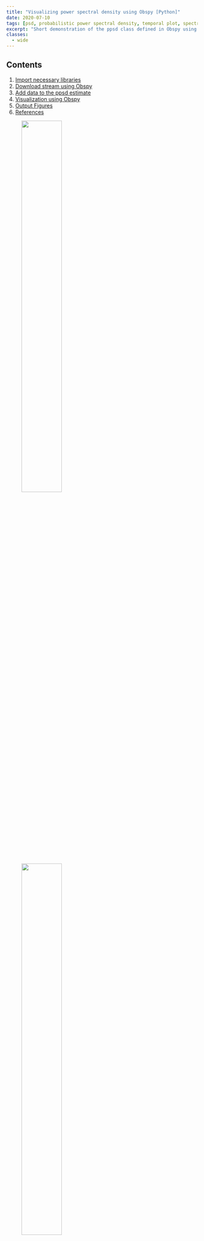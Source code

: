 ```yaml
---
title: "Visualizing power spectral density using Obspy [Python]"
date: 2020-07-10
tags: [psd, probabilistic power spectral density, temporal plot, spectrogram ppsd, obspy, geophysics]
excerpt: "Short demonstration of the ppsd class defined in Obspy using 3 days of data for station PB-B075"
classes:
  - wide
---
```


<h2 id="top">Contents</h2>
<ol>
  <li><a href="#import-libraries">Import necessary libraries</a></li>
  <li><a href="#download-data">Download stream using Obspy</a></li>
  <li><a href="#add-data">Add data to the ppsd estimate</a></li>
  <li><a href="#visualizing">Visualization using Obspy</a></li>
  <li><a href="#figures">Output Figures</a></li>
  <li><a href="#references">References</a></li>
</ol>


<figure class="half">
  <img width="50%" src="{{ site.url }}{{ site.baseurl }}/images/visualizing-ppsd/pb_075_loc.jpg">
  <img width="50%" src="{{ site.url }}{{ site.baseurl }}/images/visualizing-ppsd/PB_B075traces.png">
  <figcaption>(LEFT) Location of the event and station (RIGHT) Downloaded stream</figcaption>

</figure>

<h3 id="import-libraries">Import necessary libraries <a href="#top"><i class="fa fa-arrow-circle-up" aria-hidden="true"></i></a></h3>

```python
from obspy.io.xseed import Parser
from obspy.signal import PPSD
from obspy.clients.fdsn import Client
from obspy import UTCDateTime, read_inventory, read
import os, glob
import matplotlib.pyplot as plt
from obspy.imaging.cm import pqlx
import warnings
warnings.filterwarnings('ignore')
```

<h3 id="download-data">Download stream using Obspy <a href="#top"><i class="fa fa-arrow-circle-up" aria-hidden="true"></i></a></h3>

```python
## Downloading inventory
net = 'PB' 
sta = 'B075' 
loc='*'
chan = 'EH*'
filename_prefix = f"{net}_{sta}"
mseedfiles = glob.glob(filename_prefix+".mseed")
xmlfiles = glob.glob(filename_prefix+'_stations.xml')

if not len(mseedfiles) or not len(xmlfiles):
    print("--> Missing mseed / station xml file, downloading...")
    time = UTCDateTime('2008-02-19T13:30:00') 
    wf_starttime = time - 60*60
    wf_endtime = time + 3 * 24 * 60 * 60 #3 days of data (requires atleast 1 hour)

    client = Client('IRIS')

    st = client.get_waveforms(net, sta, loc, chan, wf_starttime, wf_endtime)
    st.write(filename_prefix+".mseed", format="MSEED")
    inventory = client.get_stations(starttime=wf_starttime, endtime=wf_endtime,network=net, station=sta, channel=chan, level='response', location=loc)
    inventory.write(filename_prefix+'_stations.xml', 'STATIONXML')
else:
    st = read(filename_prefix+".mseed")
    inventory = read_inventory(filename_prefix+'_stations.xml')
```

<h3 id="add-data">Add data to the ppsd estimate <a href="#top"><i class="fa fa-arrow-circle-up" aria-hidden="true"></i></a></h3>

```python
tr = st.select(channel="EHZ")[0]
print(st)
st.plot(outfile=filename_prefix+"traces.png",show=False)
ppsd = PPSD(tr.stats, metadata=inventory)
add_status = ppsd.add(st) #add data (either trace or stream objects) to the ppsd estimate
```

<h3 id="visualizing">Visualization using Obspy <a href="#top"><i class="fa fa-arrow-circle-up" aria-hidden="true"></i></a></h3>

```python
if add_status:
    print(ppsd)
    print(ppsd.times_processed[:2]) #check what time ranges are represented in the ppsd estimate
    print("Number of psd segments:", len(ppsd.times_processed))
    ppsd.plot(filename_prefix+"-ppsd.png",cmap=pqlx) #colormap used by PQLX / [McNamara2004] 
    plt.close('all')
    ppsd.plot(filename_prefix+"-ppsd_cumulative.png",cumulative=True,cmap=pqlx) #cumulative version of the histogram
    plt.close('all')
    ppsd.plot_temporal(period=[0.1, 1.0, 10], filename=filename_prefix+"-ppsd_temporal_plot.png") #The central period closest to the specified period is selected
    plt.close('all')
    ppsd.plot_spectrogram(filename=filename_prefix+"-spectrogram.png", show=False)

```

<h3 id="figures">Output Figures <a href="#top"><i class="fa fa-arrow-circle-up" aria-hidden="true"></i></a></h3>

<p align="center">
  <img width="80%" src="{{ site.url }}{{ site.baseurl }}/images/visualizing-ppsd/PB_B075-ppsd.png">
  <figcaption>Probabilistic Power Spectral Densities with colormap used by [McNamara2004] </figcaption>
</p>
<br>
<p align="center">
  <img width="80%" src="{{ site.url }}{{ site.baseurl }}/images/visualizing-ppsd/PB_B075-ppsd_cumulative.png">
  <figcaption>Cumulative version of the histogram </figcaption>
</p>

<br>
<p align="center">
  <img width="80%" src="{{ site.url }}{{ site.baseurl }}/images/visualizing-ppsd/PB_B075-ppsd_temporal_plot.png">
  <figcaption>Plot the evolution of PSD value of one (or more) period bins over time. </figcaption>
</p>

<br>
<p align="center">
  <img width="80%" src="{{ site.url }}{{ site.baseurl }}/images/visualizing-ppsd/PB_B075-spectrogram.png">
  <figcaption>Spectrogram of the estimate </figcaption>
</p>

<br>
<h3 id="references">References <a href="#top"><i class="fa fa-arrow-circle-up" aria-hidden="true"></i></a></h3>
<ol>
  <li>McNamara, D. E., & Buland, R. P. (2004). Ambient Noise Levels in the Continental United States. Bulletin of the Seismological Society of America, 94(4), 1517–1527.</li>
  <li>McNamara, D. E., & Boaz, R. I. (2006). Seismic noise analysis system using power spectral density probability density functions: A stand-alone software package. Citeseer.</li>
</ol>